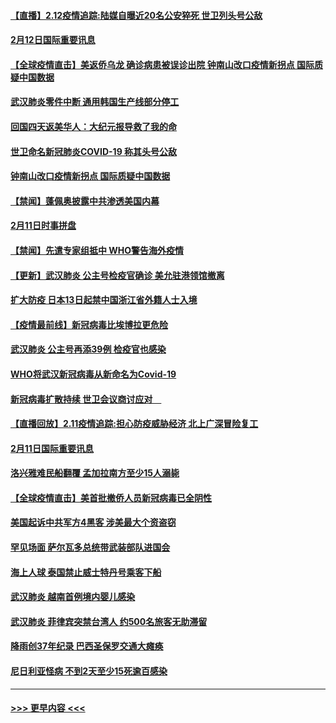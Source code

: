 #### [【直播】2.12疫情追踪:陆媒自曝近20名公安猝死 世卫列头号公敌](../pages/prog202/a102775541.md?t=02122233) 
#### [2月12日国际重要讯息](../pages/prog202/a102775437.md?t=02122233) 
#### [【全球疫情直击】美返侨乌龙 确诊病患被误诊出院 钟南山改口疫情新拐点 国际质疑中国数据](../pages/prog202/a102775378.md?t=02122233) 
#### [武汉肺炎零件中断 通用韩国生产线部分停工](../pages/prog202/a102775365.md?t=02122233) 
#### [回国四天返美华人：大纪元报导救了我的命](../pages/prog202/a102775342.md?t=02122233) 
#### [世卫命名新冠肺炎COVID-19 称其头号公敌](../pages/prog202/a102775196.md?t=02122233) 
#### [钟南山改口疫情新拐点 国际质疑中国数据](../pages/prog202/a102775178.md?t=02122233) 
#### [【禁闻】蓬佩奥披露中共渗透美国内幕](../pages/prog202/a102775129.md?t=02122233) 
#### [2月11日时事拼盘](../pages/prog202/a102775140.md?t=02122233) 
#### [【禁闻】先遣专家组抵中 WHO警告海外疫情](../pages/prog202/a102775112.md?t=02122233) 
#### [【更新】武汉肺炎 公主号检疫官确诊 美允驻港领馆撤离](../pages/prog202/a102770740.md?t=02122233) 
#### [扩大防疫 日本13日起禁中国浙江省外籍人士入境](../pages/prog202/a102775051.md?t=02122233) 
#### [【疫情最前线】新冠病毒比埃博拉更危险](../pages/prog202/a102775043.md?t=02122233) 
#### [武汉肺炎 公主号再添39例 检疫官也感染](../pages/prog202/a102775031.md?t=02122233) 
#### [WHO将武汉新冠病毒从新命名为Covid-19](../pages/prog202/a102774891.md?t=02122233) 
#### [新冠病毒扩散持续 世卫会议商讨应对　](../pages/prog202/a102774850.md?t=02122233) 
#### [【直播回放】2.11疫情追踪:担心防疫威胁经济 北上广深冒险复工](../pages/prog202/a102774741.md?t=02122233) 
#### [2月11日国际重要讯息](../pages/prog202/a102774621.md?t=02122233) 
#### [洛兴雅难民船翻覆 孟加拉南方至少15人溺毙](../pages/prog202/a102774586.md?t=02122233) 
#### [【全球疫情直击】美首批撤侨人员新冠病毒已全阴性](../pages/prog202/a102774523.md?t=02122233) 
#### [美国起诉中共军方4黑客 涉美最大个资盗窃](../pages/prog202/a102774508.md?t=02122233) 
#### [罕见场面  萨尔瓦多总统带武装部队进国会](../pages/prog202/a102774494.md?t=02122233) 
#### [海上人球 泰国禁止威士特丹号乘客下船](../pages/prog202/a102774384.md?t=02122233) 
#### [武汉肺炎 越南首例境内婴儿感染](../pages/prog202/a102774365.md?t=02122233) 
#### [武汉肺炎 菲律宾突禁台湾人 约500名旅客无助滞留](../pages/prog202/a102774288.md?t=02122233) 
#### [降雨创37年纪录 巴西圣保罗交通大瘫痪](../pages/prog202/a102774273.md?t=02122233) 
#### [尼日利亚怪病 不到2天至少15死逾百感染](../pages/prog202/a102774260.md?t=02122233) 

----
#### [ >>> 更早内容 <<< ](../indexes/prog202-earlier.md)
